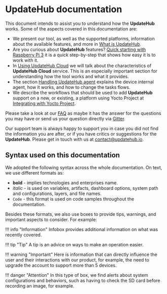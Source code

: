 # UpdateHub documentation

This document intends to assist you to understand how the **UpdateHub** works. Some of the aspects covered in this documentation are:

- We present our tool, as well as the supported platforms, information about the available features, and more in [What is UpdateHub](what-is-updatehub/).
- Are you curious about **UpdateHub** features? [Quick starting with Raspberry Pi 3](quick-starting-with-raspberrypi3/) it is a quick step-by-step that shows how easy it is to work with it.
- In [Using UpdateHub Cloud](updatehub-cloud/dashboard) we will talk about the characteristics of **UpdateHub Cloud** service. This is an especially important section for understanding how the tool works and what it provides.
- The section [Handling UpdateHub agent](updatehub-agent/intro) explains the device internal agent, how it works, and how to change the tasks flows.
- We describe the workflows that should be used to add **UpdateHub** support on a new, or existing, a platform using Yocto Project at [Integrating with Yocto Project](yocto-project/yocto-project-guide).

Please take a look at our  [FAQ](../faq/faq-questions) as maybe it has the answer for the questions you may have or send us your question directly via [Gitter](https://gitter.im/UpdateHub/community?utm_source=share-link&utm_medium=link&utm_campaign=share-link).

Our support team is always happy to support you in case you did not find the information you are after, or if you have critics or suggestions for the **UpdateHub**. Please get in touch with us at contact@updatehub.io.


## Syntax used on this documentation

We adopted the following syntax across the whole documentation. On text, we use different formats as:

- **bold** - implies technologies and enterprises name.
- *italic* - is used on variables, artifacts, dashboard options, system path and configurations, layers, and file names.
- ``` Code ``` - this format is used on code samples throughout the documentation.

Besides these formats, we also use boxes to provide tips, warnings, and important aspects to consider. For example:

!!! info "Information"
	Infobox provides additional information on what was recently covered.

!!! tip "Tip"
	A tip is an advice on ways to make an operation easier.

!!! warning "Important" 
	Here is information that can directly influence the user and their interactions with our product, for example, the need to upgrade the account to support more than 5 devices.

!!! danger "Attention"
	In this type of box, we find alerts about system configurations and behaviors, such as having to check the SD card before recording an image, for example.
